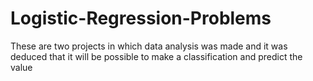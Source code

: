 # Logistic-Regression-Problems
These are two projects in which data analysis was made and it was deduced that it will be possible to make a classification and predict the value

